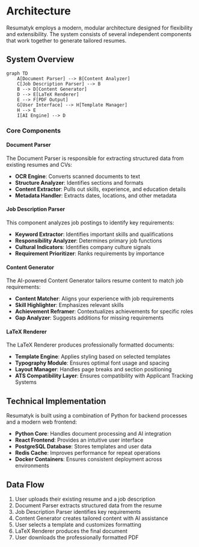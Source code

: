# Architecture

Resumatyk employs a modern, modular architecture designed for flexibility and extensibility. The system consists of several independent components that work together to generate tailored resumes.

## System Overview

```mermaid
graph TD
    A[Document Parser] --> B[Content Analyzer]
    C[Job Description Parser] --> B
    B --> D[Content Generator]
    D --> E[LaTeX Renderer]
    E --> F[PDF Output]
    G[User Interface] --> H[Template Manager]
    H --> E
    I[AI Engine] --> D
```

### Core Components

#### Document Parser

The Document Parser is responsible for extracting structured data from existing resumes and CVs:

- **OCR Engine**: Converts scanned documents to text
- **Structure Analyzer**: Identifies sections and formats
- **Content Extractor**: Pulls out skills, experience, and education details
- **Metadata Handler**: Extracts dates, locations, and other metadata

#### Job Description Parser

This component analyzes job postings to identify key requirements:

- **Keyword Extractor**: Identifies important skills and qualifications
- **Responsibility Analyzer**: Determines primary job functions
- **Cultural Indicators**: Identifies company culture signals
- **Requirement Prioritizer**: Ranks requirements by importance

#### Content Generator

The AI-powered Content Generator tailors resume content to match job requirements:

- **Content Matcher**: Aligns your experience with job requirements
- **Skill Highlighter**: Emphasizes relevant skills
- **Achievement Reframer**: Contextualizes achievements for specific roles
- **Gap Analyzer**: Suggests additions for missing requirements

#### LaTeX Renderer

The LaTeX Renderer produces professionally formatted documents:

- **Template Engine**: Applies styling based on selected templates
- **Typography Module**: Ensures optimal font usage and spacing
- **Layout Manager**: Handles page breaks and section positioning
- **ATS Compatibility Layer**: Ensures compatibility with Applicant Tracking Systems

## Technical Implementation

Resumatyk is built using a combination of Python for backend processes and a modern web frontend:

- **Python Core**: Handles document processing and AI integration
- **React Frontend**: Provides an intuitive user interface
- **PostgreSQL Database**: Stores templates and user data
- **Redis Cache**: Improves performance for repeat operations
- **Docker Containers**: Ensures consistent deployment across environments

## Data Flow

1. User uploads their existing resume and a job description
2. Document Parser extracts structured data from the resume
3. Job Description Parser identifies key requirements
4. Content Generator creates tailored content with AI assistance
5. User selects a template and customizes formatting
6. LaTeX Renderer produces the final document
7. User downloads the professionally formatted PDF